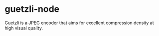 # guetzli-node
Guetzli is a JPEG encoder that aims for excellent compression density at high visual quality.
